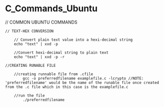 # C_Commands_Ubuntu
// COMMON UBUNTU COMMANDS

    // TEXT-HEX CONVERSION

        // Convert plain text value into a hexi-decimal string
        echo "text" | xxd -p

        //Convert hexi-decimal string to plain text
        echo "text" | xxd -p -r
    
    //CREATING RUNABLE FILE 

        //creating runnable file from .cfile
            gcc -o preferredfilename examplefile.c -lcrypto //NOTE: 'preferredfilename' would be the name of the runable file once created from the .c file which in this case is the examplefile.c
        
        //run the file
            ./preferredfilename